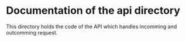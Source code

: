 # Documentation of the api directory

This directory holds the code of the API which handles incomming and outcomming request.
